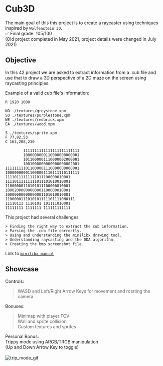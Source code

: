 # Cub3D

The main goal of this this project is to create a raycaster using techniques inspired by `Wolfenstein 3D`.<br>
✅ Final grade: 105/100<br>
(Old project completed in May 2021, project details were changed in July 2021)

## Objective

In this 42 project we are asked to extract information from a .cub file and use that to draw a 3D perspective of a 2D maze on the screen using raycasting principles.

Example of a valid cub file's information:
```
R 1920 1080

NO ./textures/greystone.xpm
SO ./textures/purplestone.xpm
WE ./textures/redbrick.xpm
EA ./textures/wood.xpm

S ./textures/sprite.xpm
F 77,92,53
C 163,208,230

		1111111111111111111111111
		1000000000110000000000001
		1011000001110000002000001
		1001000000000000000002001
111111111011000001110000000000001
100000000011000001110111110111111
11110111111111011100000010001
11110111111111011101010010001
11000000110101011100000010001
10002000000000001100000010001
10000000000000001101010010001
11000001110101011111011110N0111
11110111 1110101 101111010001
11111111 1111111 111111111111
```
This project had several challenges

    > Finding the right way to extract the cub information.
    > Parsing the .cub file correctly.
    > Using and understanding the minilibx drawing tool.
    > Understanding raycasting and the DDA algorithm.
    > Creating the bmp screenshot file.

Link to [`minilibx manual`](https://harm-smits.github.io/42docs/libs/minilibx)
## Showcase

Controls:<br>
> WASD and Left/Right Arrow Keys for movement and rotating the camera.

Bonuses:<br>
> Minimap with player FOV<br>
> Wall and sprite collision<br>
> Custom textures and sprites

Personal Bonus:<br>
Trippy mode using ARGB/TRGB manipulation<br>(Up and Down Arrow Key to toggle)<br><br>
![trip_mode_gif](cub3D.gif)
